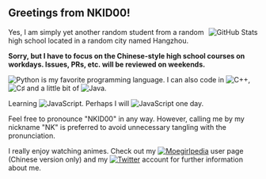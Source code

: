 ## Greetings from NKID00!

<img align="right" src="https://github-readme-stats.vercel.app/api?username=NKID00&show_icons=true&title_color=ff7a9e&icon_color=777" alt="GitHub Stats"/>

Yes, I am simply yet another random student from a random high school located in a random city named Hangzhou.

**Sorry, but I have to focus on the Chinese-style high school courses on workdays. Issues, PRs, etc. will be reviewed on weekends.**

![Python](https://img.shields.io/badge/-Python-ff7a9e?logo=python&logoColor=ffffff) is my favorite programming language. I can also code in ![C++](https://img.shields.io/badge/-C%2B%2B-ff7a9e?logo=C%2B%2B&logoColor=ffffff), ![C♯](https://img.shields.io/badge/-C%20♯-ff7a9e?logo=C%20Sharp&logoColor=ffffff) and a little bit of ![Java](https://img.shields.io/badge/-Java-ff7a9e?logo=Java&logoColor=ffffff).

Learning ![JavaScript](https://img.shields.io/badge/-Rust-ff7a9e?logo=Rust&logoColor=ffffff). Perhaps I will ![JavaScript](https://img.shields.io/badge/-JavaScript-ff7a9e?logo=JavaScript&logoColor=ffffff) one day.

Feel free to pronounce "NKID00" in any way. However, calling me by my nickname "NK" is preferred to avoid unnecessary tangling with the pronunciation.

I really enjoy watching animes. Check out my [![Moegirlpedia](https://img.shields.io/badge/-Moegirlpedia-ff7a9e)](https://zh.moegirl.org.cn/User:NKID00) user page (Chinese version only) and my [![Twitter](https://img.shields.io/badge/-Twitter-ff7a9e?logo=Twitter&logoColor=ffffff)](https://twitter.com/NKID00) account for further information about me.
